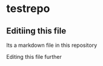# testrepo

## Editiing this file

Its  a markdown file in this repository

Editing this file further
